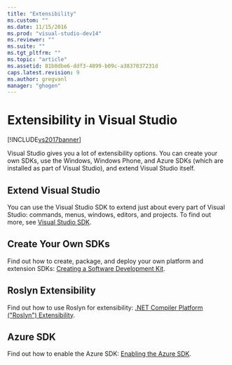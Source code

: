```yaml
---
title: "Extensibility"
ms.custom: ""
ms.date: 11/15/2016
ms.prod: "visual-studio-dev14"
ms.reviewer: ""
ms.suite: ""
ms.tgt_pltfrm: ""
ms.topic: "article"
ms.assetid: 81b0dbe6-ddf3-4899-b09c-a3837037231d
caps.latest.revision: 9
ms.author: gregvanl
manager: "ghogen"
---
```

# Extensibility in Visual Studio
[!INCLUDE[vs2017banner](../includes/vs2017banner.md)]

Visual Studio gives you a lot of extensibility options. You can create your own SDKs, use the Windows, Windows Phone, and Azure SDKs (which are installed as part of Visual Studio), and extend Visual Studio itself.

## Extend Visual Studio
 You can use the Visual Studio SDK to extend just about every part of Visual Studio: commands, menus, windows, editors, and projects. To find out more, see [Visual Studio SDK](../extensibility/visual-studio-sdk.md).

## Create Your Own SDKs
 Find out how to create, package, and deploy your own platform and extension SDKs: [Creating a Software Development Kit](../extensibility/creating-a-software-development-kit.md).

## Roslyn Extensibility
 Find out how to use Roslyn for extensibility: [.NET Compiler Platform ("Roslyn") Extensibility](../extensibility/dotnet-compiler-platform-roslyn-extensibility.md).

## Azure SDK
 Find out how to enable the Azure SDK: [Enabling the Azure SDK](../extensibility/enabling-the-azure-sdk.md).
